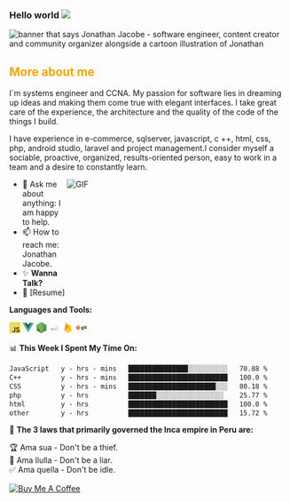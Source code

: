 ### Hello world <img src="https://media.giphy.com/media/hvRJCLFzcasrR4ia7z/giphy.gif" width="25px">
<img src="https://i.ibb.co/przFNZk/jonathanjacobe.png" width="1350px" height="190px" alt="banner that says Jonathan Jacobe - software engineer, content creator and community organizer alongside a cartoon illustration of Jonathan">

<h2 style="color:orange;">More about me</h2>  



I´m systems engineer and CCNA. My passion for software lies in dreaming up ideas and making them come true with elegant interfaces. I take great care of the experience, the architecture and the quality of the code of the things I build.

I have experience in e-commerce, sqlserver, javascript, c ++, html, css, php, android studio, laravel and project management.I consider myself a sociable, proactive, organized, results-oriented person, easy to work in a team and a desire to constantly learn.


  <img align="right" alt="GIF" src="https://media0.giphy.com/media/3pAQUswTjSVEL39Fsc/giphy.gif" width="400" height="220" />
  
- 💬 Ask me about anything: I am happy to help.
- 📫 How to reach me: Jonathan Jacobe.
- ✨ **Wanna Talk?** 
- 📝 [Resume]

**Languages and Tools:**  

<code><img height="20" src="https://raw.githubusercontent.com/github/explore/80688e429a7d4ef2fca1e82350fe8e3517d3494d/topics/javascript/javascript.png"></code>
<code><img height="20" src="https://raw.githubusercontent.com/github/explore/80688e429a7d4ef2fca1e82350fe8e3517d3494d/topics/vue/vue.png"></code>
<code><img height="20" src="https://raw.githubusercontent.com/github/explore/80688e429a7d4ef2fca1e82350fe8e3517d3494d/topics/nodejs/nodejs.png"></code>
<code><img height="20" src="https://raw.githubusercontent.com/github/explore/80688e429a7d4ef2fca1e82350fe8e3517d3494d/topics/mysql/mysql.png"></code>
<code><img height="20" src="https://raw.githubusercontent.com/github/explore/80688e429a7d4ef2fca1e82350fe8e3517d3494d/topics/firebase/firebase.png"></code>
<code><img height="20" src="https://raw.githubusercontent.com/github/explore/80688e429a7d4ef2fca1e82350fe8e3517d3494d/topics/git/git.png"></code>

📊 **This Week I Spent My Time On:**
<!--START_SECTION:waka-->
```text
JavaScript   y - hrs - mins   ███████████████░░░░░░░░░░   70.88 % 
C++          y - hrs - mins   █████████████████████████   100.0 % 
CSS          y - hrs - mins   ██████████████████████░░░   80.18 % 
php          y - hrs          ███████░░░░░░░░░░░░░░░░░    25.77 % 
html         y - hrs          █████████████████████████   100.0 % 
other        y - hrs          █████████████████████████   15.72 % 
```
<!--END_SECTION:waka-->
🚧 **The 3 laws that primarily governed the Inca empire in Peru are:**
<!-- TODO-IST:START -->
🏆  Ama sua - Don't be a thief.          
🌸  Ama llulla - Don't be a liar.          
✅  Ama quella - Don't be idle.          
<!-- TODO-IST:END -->

<a align="center" href="https://www.linkedin.com/in/jonathanjacobemontes/" target="_blank"><img align="center" src="https://i.ibb.co/09jMCcg/linkedin.png" alt="Buy Me A Coffee" width="30" target="_blank"></a>



